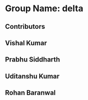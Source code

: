 # Group Name: delta

## Contributors

## Vishal Kumar
## Prabhu Siddharth
## Uditanshu Kumar
## Rohan Baranwal
